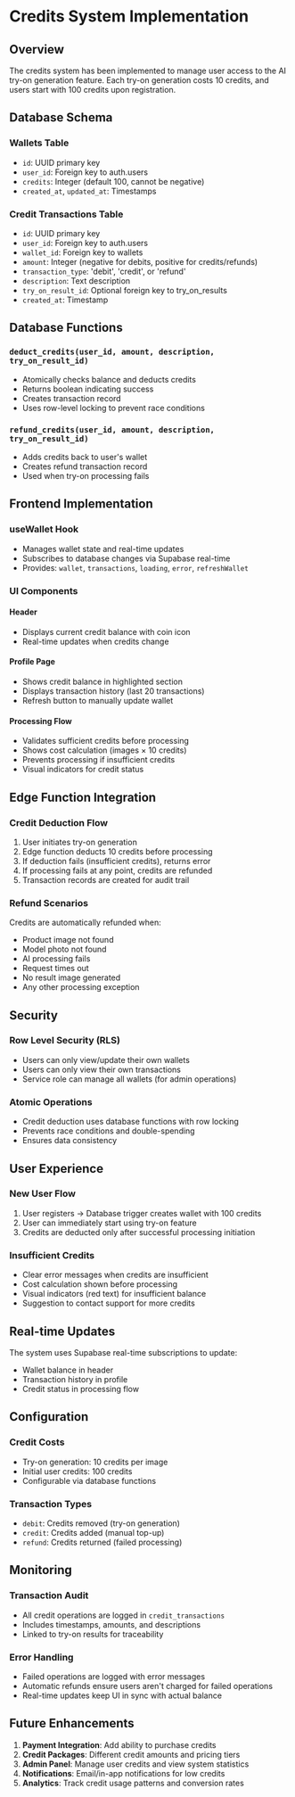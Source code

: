 # Credits System Implementation

## Overview

The credits system has been implemented to manage user access to the AI try-on generation feature. Each try-on generation costs 10 credits, and users start with 100 credits upon registration.

## Database Schema

### Wallets Table
- `id`: UUID primary key
- `user_id`: Foreign key to auth.users
- `credits`: Integer (default 100, cannot be negative)
- `created_at`, `updated_at`: Timestamps

### Credit Transactions Table
- `id`: UUID primary key
- `user_id`: Foreign key to auth.users
- `wallet_id`: Foreign key to wallets
- `amount`: Integer (negative for debits, positive for credits/refunds)
- `transaction_type`: 'debit', 'credit', or 'refund'
- `description`: Text description
- `try_on_result_id`: Optional foreign key to try_on_results
- `created_at`: Timestamp

## Database Functions

### `deduct_credits(user_id, amount, description, try_on_result_id)`
- Atomically checks balance and deducts credits
- Returns boolean indicating success
- Creates transaction record
- Uses row-level locking to prevent race conditions

### `refund_credits(user_id, amount, description, try_on_result_id)`
- Adds credits back to user's wallet
- Creates refund transaction record
- Used when try-on processing fails

## Frontend Implementation

### useWallet Hook
- Manages wallet state and real-time updates
- Subscribes to database changes via Supabase real-time
- Provides: `wallet`, `transactions`, `loading`, `error`, `refreshWallet`

### UI Components

#### Header
- Displays current credit balance with coin icon
- Real-time updates when credits change

#### Profile Page
- Shows credit balance in highlighted section
- Displays transaction history (last 20 transactions)
- Refresh button to manually update wallet

#### Processing Flow
- Validates sufficient credits before processing
- Shows cost calculation (images × 10 credits)
- Prevents processing if insufficient credits
- Visual indicators for credit status

## Edge Function Integration

### Credit Deduction Flow
1. User initiates try-on generation
2. Edge function deducts 10 credits before processing
3. If deduction fails (insufficient credits), returns error
4. If processing fails at any point, credits are refunded
5. Transaction records are created for audit trail

### Refund Scenarios
Credits are automatically refunded when:
- Product image not found
- Model photo not found
- AI processing fails
- Request times out
- No result image generated
- Any other processing exception

## Security

### Row Level Security (RLS)
- Users can only view/update their own wallets
- Users can only view their own transactions
- Service role can manage all wallets (for admin operations)

### Atomic Operations
- Credit deduction uses database functions with row locking
- Prevents race conditions and double-spending
- Ensures data consistency

## User Experience

### New User Flow
1. User registers → Database trigger creates wallet with 100 credits
2. User can immediately start using try-on feature
3. Credits are deducted only after successful processing initiation

### Insufficient Credits
- Clear error messages when credits are insufficient
- Cost calculation shown before processing
- Visual indicators (red text) for insufficient balance
- Suggestion to contact support for more credits

## Real-time Updates

The system uses Supabase real-time subscriptions to update:
- Wallet balance in header
- Transaction history in profile
- Credit status in processing flow

## Configuration

### Credit Costs
- Try-on generation: 10 credits per image
- Initial user credits: 100 credits
- Configurable via database functions

### Transaction Types
- `debit`: Credits removed (try-on generation)
- `credit`: Credits added (manual top-up)
- `refund`: Credits returned (failed processing)

## Monitoring

### Transaction Audit
- All credit operations are logged in `credit_transactions`
- Includes timestamps, amounts, and descriptions
- Linked to try-on results for traceability

### Error Handling
- Failed operations are logged with error messages
- Automatic refunds ensure users aren't charged for failed operations
- Real-time updates keep UI in sync with actual balance

## Future Enhancements

1. **Payment Integration**: Add ability to purchase credits
2. **Credit Packages**: Different credit amounts and pricing tiers
3. **Admin Panel**: Manage user credits and view system statistics
4. **Notifications**: Email/in-app notifications for low credits
5. **Analytics**: Track credit usage patterns and conversion rates 